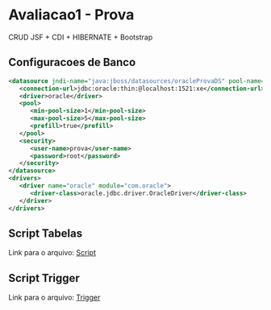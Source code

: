 # Avaliacao1 - Prova
CRUD JSF + CDI + HIBERNATE + Bootstrap


## Configuracoes de Banco

```xml
<datasource jndi-name="java:jboss/datasources/oracleProvaDS" pool-name="provaDS" enabled="true">
   <connection-url>jdbc:oracle:thin:@localhost:1521:xe</connection-url>
   <driver>oracle</driver>
   <pool>
      <min-pool-size>1</min-pool-size>
      <max-pool-size>5</max-pool-size>
      <prefill>true</prefill>
   </pool>
   <security>
      <user-name>prova</user-name>
      <password>root</password>
   </security>
</datasource>
<drivers>
   <driver name="oracle" module="com.oracle">
      <driver-class>oracle.jdbc.driver.OracleDriver</driver-class>
   </driver>
</drivers>
```

## Script Tabelas
Link para o arquivo: [Script](https://github.com/marcusjpl/avaliacao1/blob/master/scriptSQL.sql)

## Script Trigger
Link para o arquivo: [Trigger](https://github.com/marcusjpl/avaliacao1/blob/master/trigger.sql)
